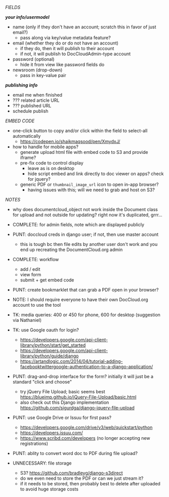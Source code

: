 *FIELDS*

***your info/usermodel***
* name (only if they don't have an account; scratch this in favor of just email?) 
	* pass along via key/value metadata feature?
* email (whether they do or do not have an account)
	* if they do, then it will publish to their account
	* if not, it will publish to DocCloudAdmin-type account
* password (optional)
	* hide it from view like password fields do
* newsroom (drop-down)
	* pass in key-value pair

***publishing info***
* email me when finished
* ??? related article URL 
* ??? published URL
* schedule publish

*EMBED CODE*
* one-click button to copy and/or click within the field to select-all automatically
	* https://codepen.io/shaikmaqsood/pen/XmydxJ/
* how to handle for mobile apps?
	* generate upload html file with embed code to S3 and provide iframe?
	* pre-fix code to control display
		* leave as is on desktop
		* hide script embed and link directly to doc viewer on apps? check for jquery?
	* generic PDF or `thumbnail_image_url` icon to open in-app browser?
		* having issues with this; will we need to grab and host on S3?

*NOTES*
* why does documentcloud_object not work inside the Document class for upload and not outside for updating? right now it's duplicated, grrr...

* COMPLETE: for admin fields, note which are displayed publicly 

* PUNT: doccloud creds in django user; if not, then use master account 
	* this is tough bc then file edits by another user don't work and you end up recreating the DocumentCloud.org admin

* COMPLETE: workflow
	* add / edit
	* view form
	* submit + get embed code

* PUNT: create bookmarklet that can grab a PDF open in your browser?

* NOTE: I should require everyone to have their own DocCloud.org account to use the tool

* TK: media queries: 400 or 450 for phone, 600 for desktop (suggestion via Nathaniel)

* TK: use Google oauth for login?
	* https://developers.google.com/api-client-library/python/start/get_started
	* https://developers.google.com/api-client-library/python/guide/django
	* https://artandlogic.com/2014/04/tutorial-adding-facebooktwittergoogle-authentication-to-a-django-application/

* PUNT: drag-and-drop interface for the form? initially it will just be a standard "click and choose"
	* try jQuery File Upload; basic seems best https://blueimp.github.io/jQuery-File-Upload/basic.html
	* also check out this Django implementation https://github.com/sigurdga/django-jquery-file-upload

* PUNT: use Google Drive or Issuu for first pass?
	* https://developers.google.com/drive/v3/web/quickstart/python
	* https://developers.issuu.com/
	* https://www.scribd.com/developers (no longer accepting new registrations)

* PUNT: ablity to convert word doc to PDF during file upload?

* UNNECESSARY: file storage
	* S3? https://github.com/bradleyg/django-s3direct
	* do we even need to store the PDF or can we just stream it?
	* if it needs to be stored, then probably best to delete after uploaded to avoid huge storage costs